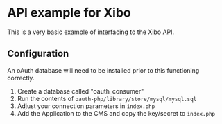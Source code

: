 # API example for Xibo
This is a very basic example of interfacing to the Xibo API.

## Configuration
An oAuth database will need to be installed prior to this functioning correctly.

1. Create a database called "oauth_consumer"
2. Run the contents of `oauth-php/library/store/mysql/mysql.sql`
3. Adjust your connection parameters in `index.php`
4. Add the Application to the CMS and copy the key/secret to `index.php`